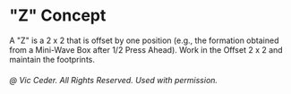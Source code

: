 
# "Z" Concept

A "Z" is a 2 x 2 that is offset by one position
(e.g., the formation obtained from a Mini-Wave Box after 1/2 Press Ahead).
Work in the Offset 2 x 2 and maintain the footprints.

###### @ Vic Ceder. All Rights Reserved.  Used with permission.
